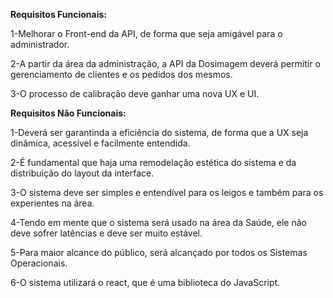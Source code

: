 ﻿

**Requisitos Funcionais:**

1-Melhorar o Front-end da API, de forma que seja amigável para o administrador.

2-A partir da área da administração, a API da Dosimagem deverá permitir o gerenciamento de clientes e os pedidos dos mesmos.

3-O processo de calibração deve ganhar uma nova UX e UI.

**Requisitos Não Funcionais:**

1-Deverá ser garantinda a eficiência do sistema, de forma que a UX seja dinâmica, acessível e facilmente entendida.

2-É fundamental que haja uma remodelação estética do sistema e da distribuição do layout da interface.

3-O sistema deve ser simples e entendível para os leigos e também para os experientes na área.

4-Tendo em mente que o sistema será usado na área da Saúde, ele não deve sofrer latências e deve ser muito estável.

5-Para maior alcance do público, será alcançado por todos os Sistemas Operacionais.

6-O sistema utilizará o react, que é uma biblioteca do JavaScript.


